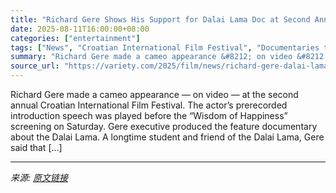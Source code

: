 ```yaml
---
title: "Richard Gere Shows His Support for Dalai Lama Doc at Second Annual Croatia International Film Festival"
date: 2025-08-11T16:00:00+08:00
categories: ["entertainment"]
tags: ["News", "Croatian International Film Festival", "Documentaries to Watch", "Richard Gere"]
summary: "Richard Gere made a cameo appearance &#8212; on video &#8212; at the second annual Croatian International Film Festival. The actor&#8217;s prerecorded introduction speech was played before the “Wisdom"
source_url: "https://variety.com/2025/film/news/richard-gere-dalai-lama-documentary-croatia-film-festival-1236480446/"
---
```


Richard Gere made a cameo appearance &#8212; on video &#8212; at the second annual Croatian International Film Festival. The actor&#8217;s prerecorded introduction speech was played before the “Wisdom of Happiness&#8221; screening on Saturday. Gere executive produced the feature documentary about the Dalai Lama. A longtime student and friend of the Dalai Lama, Gere said that [&#8230;]

---

*来源: [原文链接](https://variety.com/2025/film/news/richard-gere-dalai-lama-documentary-croatia-film-festival-1236480446/)*
